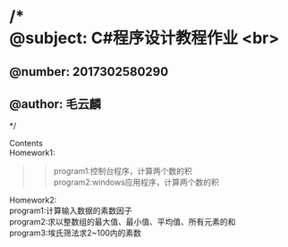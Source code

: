 /*  
@subject: C#程序设计教程作业 \<br> 
===
@number: 2017302580290
---
@author: 毛云麟  
---
*/  
  
Contents  
Homework1:  
>>program1:控制台程序，计算两个数的积  
>>program2:windows应用程序，计算两个数的积  
	  
Homework2:  
	program1:计算输入数据的素数因子  
	program2:求以整数组的最大值、最小值、平均值、所有元素的和  
	program3:埃氏筛法求2~100内的素数  